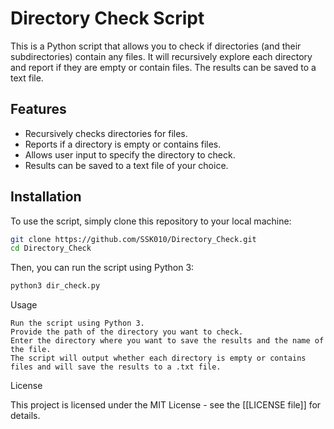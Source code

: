 # Directory Check Script

This is a Python script that allows you to check if directories (and their subdirectories) contain any files. It will recursively explore each directory and report if they are empty or contain files. The results can be saved to a text file.

## Features

- Recursively checks directories for files.
- Reports if a directory is empty or contains files.
- Allows user input to specify the directory to check.
- Results can be saved to a text file of your choice.

## Installation

To use the script, simply clone this repository to your local machine:


```bash
git clone https://github.com/SSK010/Directory_Check.git
cd Directory_Check
```

Then, you can run the script using Python 3:

```bash
python3 dir_check.py
```

Usage

    Run the script using Python 3.
    Provide the path of the directory you want to check.
    Enter the directory where you want to save the results and the name of the file.
    The script will output whether each directory is empty or contains files and will save the results to a .txt file.

License

This project is licensed under the MIT License - see the [[LICENSE file]] for details.
